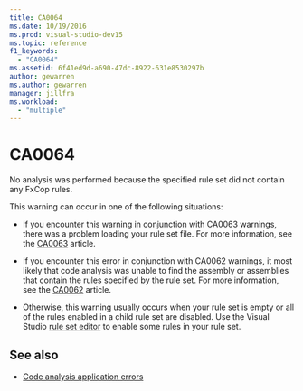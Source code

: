 ```yaml
---
title: CA0064
ms.date: 10/19/2016
ms.prod: visual-studio-dev15
ms.topic: reference
f1_keywords:
  - "CA0064"
ms.assetid: 6f41ed9d-a690-47dc-8922-631e8530297b
author: gewarren
ms.author: gewarren
manager: jillfra
ms.workload:
  - "multiple"
---
```

# CA0064

No analysis was performed because the specified rule set did not contain any FxCop rules.

This warning can occur in one of the following situations:

- If you encounter this warning in conjunction with CA0063 warnings, there was a problem loading your rule set file. For more information, see the [CA0063](ca0063.md) article.

- If you encounter this error in conjunction with CA0062 warnings, it most likely that code analysis was unable to find the assembly or assemblies that contain the rules specified by the rule set. For more information, see the [CA0062](ca0062.md) article.

- Otherwise, this warning usually occurs when your rule set is empty or all of the rules enabled in a child rule set are disabled. Use the Visual Studio [rule set editor](../code-quality/working-in-the-code-analysis-rule-set-editor.md) to enable some rules in your rule set.

## See also

- [Code analysis application errors](../code-quality/code-analysis-application-errors.md)
